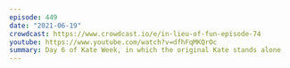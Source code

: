 ```yaml
---
episode: 449
date: "2021-06-19"
crowdcast: https://www.crowdcast.io/e/in-lieu-of-fun-episode-74
youtube: https://www.youtube.com/watch?v=dfhFqMKQrOc
summary: Day 6 of Kate Week, in which the original Kate stands alone
---
```

